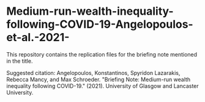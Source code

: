 # Medium-run-wealth-inequality-following-COVID-19-Angelopoulos-et-al.-2021-
This repository contains the replication files for the briefing note mentioned in the title.

Suggested citation:
Angelopoulos, Konstantinos, Spyridon Lazarakis, Rebecca Mancy, and Max Schroeder. "Briefing Note: Medium-run wealth inequality following COVID-19." (2021). University of Glasgow and Lancaster University. 
